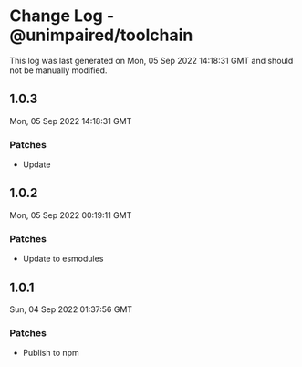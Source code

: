 # Change Log - @unimpaired/toolchain

This log was last generated on Mon, 05 Sep 2022 14:18:31 GMT and should not be manually modified.

## 1.0.3
Mon, 05 Sep 2022 14:18:31 GMT

### Patches

- Update

## 1.0.2
Mon, 05 Sep 2022 00:19:11 GMT

### Patches

- Update to esmodules

## 1.0.1
Sun, 04 Sep 2022 01:37:56 GMT

### Patches

- Publish to npm

